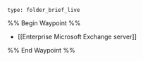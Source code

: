 
```ccard
type: folder_brief_live
```
%% Begin Waypoint %%
- [[Enterprise Microsoft Exchange server]]

%% End Waypoint %%
